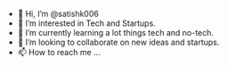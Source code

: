 - 👋 Hi, I’m @satishk006
- 👀 I’m interested in Tech and Startups.
- 🌱 I’m currently learning a lot things tech and no-tech.
- 💞️ I’m looking to collaborate on new ideas and startups.
- 📫 How to reach me ...

<!---
satishk006/satishk006 is a ✨ special ✨ repository because its `README.md` (this file) appears on your GitHub profile.
You can click the Preview link to take a look at your changes.
--->

